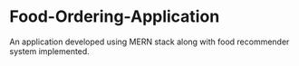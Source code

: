 # Food-Ordering-Application
An application developed using MERN stack along with food recommender system implemented.
